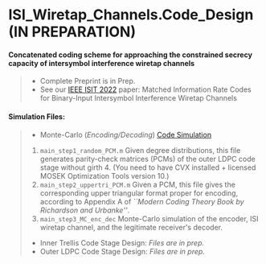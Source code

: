 # ISI_Wiretap_Channels.Code_Design (IN PREPARATION)

#### Concatenated coding scheme for approaching the constrained secrecy capacity of intersymbol interference wiretap channels
> + Complete Preprint is in Prep.
> + See our [IEEE ISIT 2022](https://ieeexplore.ieee.org/abstract/document/9834578#citations) paper: Matched Information Rate Codes for Binary-Input Intersymbol Interference Wiretap Channels


#### Simulation Files:
> + Monte-Carlo (*Encoding/Decoding*) [Code Simulation](https://github.com/arianouri/ISI_Wiretap_Channels.Code_Design/tree/main/%5BSIMULATION_FILES%5D%20Code%20Design/MC_Encoding_Decoding)
> 1. `main_step1_random_PCM.m` Given degree distributions, this file generates parity-check matrices (PCMs) of the outer LDPC code stage without girth 4. (You need to have CVX installed + licensed MOSEK Optimization Tools version 10.)
> 2. `main_step2_uppertri_PCM.m` Given a PCM, this file gives the corresponding upper triangular format proper for encoding, according to Appendix A of *``Modern Coding Theory Book by Richardson and Urbanke''*.
> 3. `main_step3_MC_enc_dec` Monte-Carlo simulation of the encoder, ISI wiretap channel, and the legitimate receiver's decoder.
> + Inner Trellis Code Stage Design: *Files are in prep.*
> + Outer LDPC Code Stage Design: *Files are in prep.*
